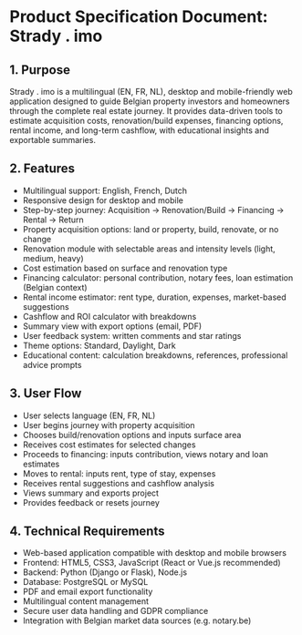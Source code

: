 
# Product Specification Document: Strady . imo

## 1. Purpose
Strady . imo is a multilingual (EN, FR, NL), desktop and mobile-friendly web application designed to guide Belgian property investors and homeowners through the complete real estate journey. It provides data-driven tools to estimate acquisition costs, renovation/build expenses, financing options, rental income, and long-term cashflow, with educational insights and exportable summaries.

## 2. Features
- Multilingual support: English, French, Dutch
- Responsive design for desktop and mobile
- Step-by-step journey: Acquisition → Renovation/Build → Financing → Rental → Return
- Property acquisition options: land or property, build, renovate, or no change
- Renovation module with selectable areas and intensity levels (light, medium, heavy)
- Cost estimation based on surface and renovation type
- Financing calculator: personal contribution, notary fees, loan estimation (Belgian context)
- Rental income estimator: rent type, duration, expenses, market-based suggestions
- Cashflow and ROI calculator with breakdowns
- Summary view with export options (email, PDF)
- User feedback system: written comments and star ratings
- Theme options: Standard, Daylight, Dark
- Educational content: calculation breakdowns, references, professional advice prompts

## 3. User Flow
- User selects language (EN, FR, NL)
- User begins journey with property acquisition
- Chooses build/renovation options and inputs surface area
- Receives cost estimates for selected changes
- Proceeds to financing: inputs contribution, views notary and loan estimates
- Moves to rental: inputs rent, type of stay, expenses
- Receives rental suggestions and cashflow analysis
- Views summary and exports project
- Provides feedback or resets journey

## 4. Technical Requirements
- Web-based application compatible with desktop and mobile browsers
- Frontend: HTML5, CSS3, JavaScript (React or Vue.js recommended)
- Backend: Python (Django or Flask), Node.js
- Database: PostgreSQL or MySQL
- PDF and email export functionality
- Multilingual content management
- Secure user data handling and GDPR compliance
- Integration with Belgian market data sources (e.g. notary.be)
